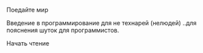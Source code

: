 Поедайте мир

Введение в программирование для не технарей (нелюдей)
..для пояснения шуток для программистов.

Начать чтение
